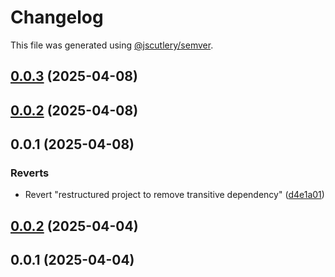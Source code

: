 # Changelog

This file was generated using [@jscutlery/semver](https://github.com/jscutlery/semver).

## [0.0.3](https://github.com/MiguelPelegrina/angular-utilities/compare/@MiguelPelegrina/angular-material-0.0.2...@MiguelPelegrina/angular-material-0.0.3) (2025-04-08)



## [0.0.2](https://github.com/MiguelPelegrina/angular-utilities/compare/@MiguelPelegrina/angular-material-0.0.1...@MiguelPelegrina/angular-material-0.0.2) (2025-04-08)



## 0.0.1 (2025-04-08)


### Reverts

* Revert "restructured project to remove transitive dependency" ([d4e1a01](https://github.com/MiguelPelegrina/angular-utilities/commit/d4e1a015a8e75b4ea58cce993634a3d36eac5b67))



## [0.0.2](https://github.com/MiguelPelegrina/angular-utilities/compare/angular-material-0.0.1...angular-material-0.0.2) (2025-04-04)



## 0.0.1 (2025-04-04)
